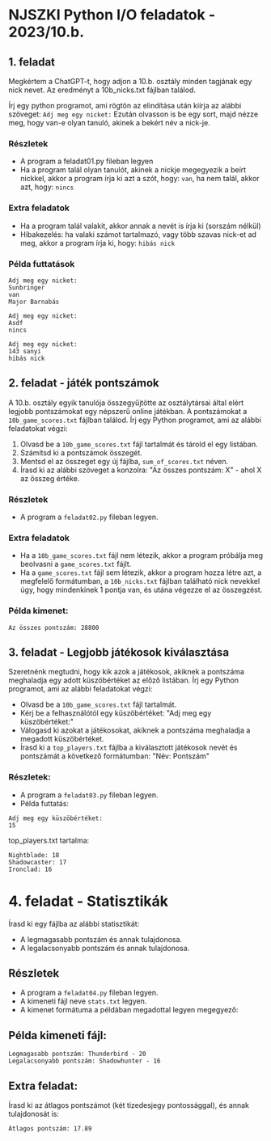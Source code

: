 # NJSZKI Python I/O feladatok - 2023/10.b.

## 1. feladat
Megkértem a ChatGPT-t, hogy adjon a 10.b. osztály minden tagjának egy nick nevet. Az eredményt
a 10b_nicks.txt fájlban találod.

Írj egy python programot, ami rögtön az elindítása után kiírja az alábbi szöveget:
```Adj meg egy nicket:```
Ezután olvasson is be egy sort, majd nézze meg, hogy van-e olyan tanuló, akinek a bekért név a nick-je.

### Részletek
- A program a feladat01.py fileban legyen
- Ha a program talál olyan tanulót, akinek a nickje megegyezik a beírt nickkel, akkor a program írja ki azt a szót, hogy: ```van```, ha nem talál, akkor azt, hogy: ```nincs```

### Extra feladatok
- Ha a program talál valakit, akkor annak a nevét is írja ki (sorszám nélkül)
- Hibakezelés: ha valaki számot tartalmazó, vagy több szavas nick-et ad meg, akkor a program írja ki, hogy: ```hibás nick```

### Példa futtatások
```
Adj meg egy nicket:
Sunbringer
van
Major Barnabás
```
```
Adj meg egy nicket:
Asdf
nincs
```
```
Adj meg egy nicket:
143 sanyi
hibás nick
```

## 2. feladat - játék pontszámok

A 10.b. osztály egyik tanulója összegyűjtötte az osztálytársai által elért legjobb pontszámokat egy népszerű online játékban. A pontszámokat a ```10b_game_scores.txt``` fájlban találod. Írj egy Python programot, ami az alábbi feladatokat végzi:

1. Olvasd be a ```10b_game_scores.txt``` fájl tartalmát és tárold el egy listában.
2. Számítsd ki a pontszámok összegét.
3. Mentsd el az összeget egy új fájlba, ```sum_of_scores.txt``` néven.
4. Írasd ki az alábbi szöveget a konzolra: "Az összes pontszám: X" - ahol X az összeg értéke.


### Részletek
- A program a ```feladat02.py``` fileban legyen.

### Extra feladatok
- Ha a ```10b_game_scores.txt``` fájl nem létezik, akkor a program próbálja meg beolvasni a ```game_scores.txt``` fájlt.
- Ha a ```game_scores.txt``` fájl sem létezik, akkor a program hozza létre azt, a megfelelő formátumban, a ```10b_nicks.txt``` fájlban található nick nevekkel úgy, hogy mindenkinek 1 pontja van, és utána végezze el az összegzést.

### Példa kimenet:
```
Az összes pontszám: 28800
```

## 3. feladat - Legjobb játékosok kiválasztása
Szeretnénk megtudni, hogy kik azok a játékosok, akiknek a pontszáma meghaladja egy adott küszöbértéket az előző listában. Írj egy Python programot, ami az alábbi feladatokat végzi:
- Olvasd be a ```10b_game_scores.txt``` fájl tartalmát.
- Kérj be a felhasználótól egy küszöbértéket: "Adj meg egy küszöbértéket:"
- Válogasd ki azokat a játékosokat, akiknek a pontszáma meghaladja a megadott küszöbértéket.
- Írasd ki a ```top_players.txt``` fájlba a kiválasztott játékosok nevét és pontszámát a következő formátumban: "Név: Pontszám"

### Részletek:

- A program a ```feladat03.py``` fileban legyen.
- Példa futtatás:

```
Adj meg egy küszöbértéket:
15
```
top_players.txt tartalma:
```
Nightblade: 18
Shadowcaster: 17
Ironclad: 16
```

# 4. feladat - Statisztikák

Írasd ki egy fájlba az alábbi statisztikát:
- A legmagasabb pontszám és annak tulajdonosa.
- A legalacsonyabb pontszám és annak tulajdonosa.

## Részletek
- A program a ```feladat04.py``` fileban legyen.
- A kimeneti fájl neve ```stats.txt``` legyen.
- A kimenet formátuma a példában megadottal legyen megegyező:

## Példa kimeneti fájl:
```
Legmagasabb pontszám: Thunderbird - 20
Legalacsonyabb pontszám: Shadowhunter - 16
```

## Extra feladat:
Írasd ki az átlagos pontszámot (két tizedesjegy pontossággal), és annak tulajdonosát is:
```
Átlagos pontszám: 17.89
```

